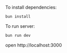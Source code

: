 To install dependencies:
```sh
bun install
```

To run server:
```sh
bun run dev
```

open http://localhost:3000
